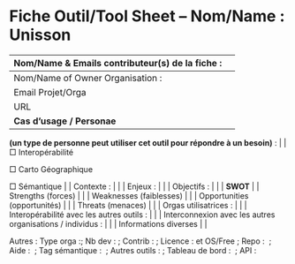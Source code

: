 Fiche Outil/Tool Sheet – Nom/Name : Unisson
===========================================

| Nom/Name & Emails contributeur(s) de la fiche :                               |     |
|-------------------------------------------------------------------------------|-----|
| Nom/Name of Owner Organisation :                                              |     |
| Email Projet/Orga                                                             |     |
| URL                                                                           |     |
| **Cas d’usage / Personae**                                                    
                                                                                
 **(un type de personne peut utiliser cet outil pour répondre à un besoin)** :  |
| □ Interopérabilité                                                            
                                                                                
 □ Carto Géographique                                                           
                                                                                
 □ Sémantique                                                                   |
| Contexte :                                                                    |     |
| Enjeux :                                                                      |     |
| Objectifs :                                                                   |     |
| **SWOT**                                                                      |
| Strengths (forces)                                                            |     |
| Weaknesses (faiblesses)                                                       |     |
| Opportunities (opportunités)                                                  |     |
| Threats (menaces)                                                             |     |
| Orgas utilisatrices :                                                         |     |
| Interopérabilité avec les autres outils :                                     |     |
| Interconnexion avec les autres organisations / individus :                    |     |
| Informations diverses                                                         |     |

Autres : Type orga :; Nb dev : ; Contrib : ; Licence : et OS/Free ; Repo :  ; Aide :  ; Tag sémantique :  ; Autres outils : ; Tableau de bord :  ; API :
